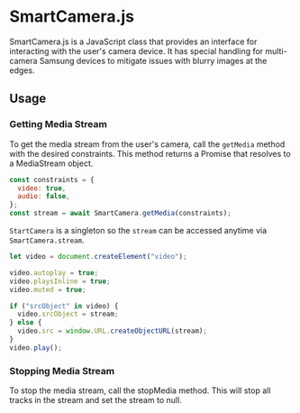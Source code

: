 # SmartCamera.js

SmartCamera.js is a JavaScript class that provides an interface for interacting with the user's camera device. It has special handling for multi-camera Samsung devices to mitigate issues with blurry images at the edges.

## Usage

### Getting Media Stream

To get the media stream from the user's camera, call the `getMedia` method with the desired constraints. This method returns a Promise that resolves to a MediaStream object.

```javascript
const constraints = {
  video: true,
  audio: false,
};
const stream = await SmartCamera.getMedia(constraints);
```

`StartCamera` is a singleton so the `stream` can be accessed anytime via `SmartCamera.stream`.

```javascript
let video = document.createElement("video");

video.autoplay = true;
video.playsInline = true;
video.muted = true;

if ("srcObject" in video) {
  video.srcObject = stream;
} else {
  video.src = window.URL.createObjectURL(stream);
}
video.play();
```

### Stopping Media Stream

To stop the media stream, call the stopMedia method. This will stop all tracks in the stream and set the stream to null.
